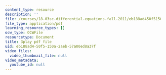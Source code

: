 ```yaml
---
content_type: resource
description: ''
file: /courses/18-03sc-differential-equations-fall-2011/eb188ad450f5150a2aeb57a00ed8a37f_MCrDzhpu3-s.pdf
file_type: application/pdf
learning_resource_types: []
ocw_type: OCWFile
resourcetype: Document
title: 3play pdf file
uid: eb188ad4-50f5-150a-2aeb-57a00ed8a37f
video_files:
  video_thumbnail_file: null
video_metadata:
  youtube_id: null
---
```

